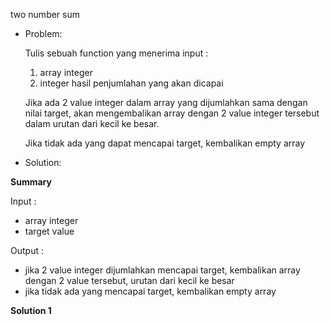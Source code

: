 two number sum

- Problem:

    Tulis sebuah function yang menerima input :
    
    1. array integer 
    2. integer hasil penjumlahan yang akan dicapai

    Jika ada 2 value integer dalam array yang dijumlahkan sama dengan nilai target, akan mengembalikan array dengan 2 value integer tersebut dalam urutan dari kecil ke besar.

    Jika tidak ada yang dapat mencapai target, kembalikan empty array

- Solution:

**Summary**

Input : 
- array integer
- target value

Output :
- jika 2 value integer dijumlahkan mencapai target, kembalikan array dengan 2 value tersebut, urutan dari kecil ke besar
- jika tidak ada yang mencapai target, kembalikan empty array

**Solution 1**

